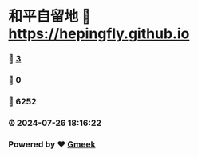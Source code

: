 # 和平自留地 :link: https://hepingfly.github.io 
### :page_facing_up: [3](https://hepingfly.github.io/tag.html) 
### :speech_balloon: 0 
### :hibiscus: 6252 
### :alarm_clock: 2024-07-26 18:16:22 
### Powered by :heart: [Gmeek](https://github.com/Meekdai/Gmeek)
